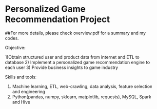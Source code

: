 # Personalized Game Recommendation Project

##For more details, please check overview.pdf for a summary and my codes.

Objective:

1)Obtain structured user and product data from internet and ETL to database
2) Implement a personalized game recommendation engine to each user
3) Provide business insights to game industry


Skills and tools:

1) Machine learning, ETL, web-crawling, data analysis, feature selection and engineering
2) Python(pandas, numpy, sklearn, matplotlib, requests), MySQL, Spark and  Hive
